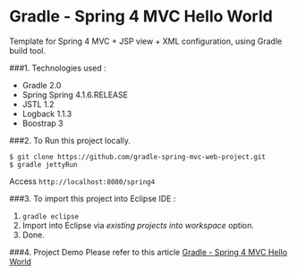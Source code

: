Gradle - Spring 4 MVC Hello World
===============================
Template for Spring 4 MVC + JSP view + XML configuration, using Gradle build tool.

###1. Technologies used :
* Gradle 2.0
* Spring Spring 4.1.6.RELEASE
* JSTL 1.2
* Logback 1.1.3
* Boostrap 3

###2. To Run this project locally.
```shell
$ git clone https://github.com/gradle-spring-mvc-web-project.git
$ gradle jettyRun
```
Access ```http://localhost:8080/spring4```

###3. To import this project into Eclipse IDE :
1. ```gradle eclipse```
2. Import into Eclipse via *existing projects into workspace* option.
3. Done.

###4. Project Demo
Please refer to this article [Gradle - Spring 4 MVC Hello World ](http://www.mkyong.com/spring-mvc/gradle-spring-mvc-web-project-example/)

